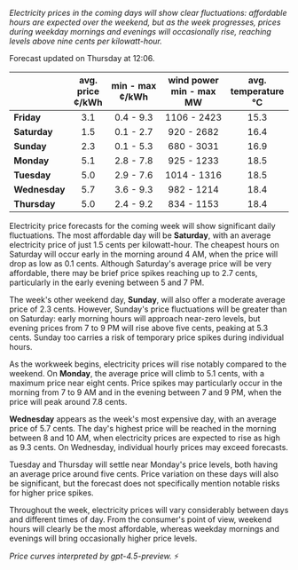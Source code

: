 *Electricity prices in the coming days will show clear fluctuations: affordable hours are expected over the weekend, but as the week progresses, prices during weekday mornings and evenings will occasionally rise, reaching levels above nine cents per kilowatt-hour.*

Forecast updated on Thursday at 12:06.

|             | avg.<br>price<br>¢/kWh | min - max<br>¢/kWh | wind power<br>min - max<br>MW | avg.<br>temperature<br>°C |
|:------------|:----------------------:|:-------------------:|:----------------------------:|:-------------------------:|
| **Friday**      |          3.1           |      0.4 - 9.3      |         1106 - 2423          |           15.3            |
| **Saturday**    |          1.5           |      0.1 - 2.7      |          920 - 2682          |           16.4            |
| **Sunday**      |          2.3           |      0.1 - 5.3      |          680 - 3031          |           16.9            |
| **Monday**      |          5.1           |      2.8 - 7.8      |          925 - 1233          |           18.5            |
| **Tuesday**     |          5.0           |      2.9 - 7.6      |         1014 - 1316          |           18.5            |
| **Wednesday**   |          5.7           |      3.6 - 9.3      |          982 - 1214          |           18.4            |
| **Thursday**    |          5.0           |      2.4 - 9.2      |          834 - 1153          |           18.4            |

Electricity price forecasts for the coming week will show significant daily fluctuations. The most affordable day will be **Saturday**, with an average electricity price of just 1.5 cents per kilowatt-hour. The cheapest hours on Saturday will occur early in the morning around 4 AM, when the price will drop as low as 0.1 cents. Although Saturday's average price will be very affordable, there may be brief price spikes reaching up to 2.7 cents, particularly in the early evening between 5 and 7 PM.

The week's other weekend day, **Sunday**, will also offer a moderate average price of 2.3 cents. However, Sunday's price fluctuations will be greater than on Saturday: early morning hours will approach near-zero levels, but evening prices from 7 to 9 PM will rise above five cents, peaking at 5.3 cents. Sunday too carries a risk of temporary price spikes during individual hours.

As the workweek begins, electricity prices will rise notably compared to the weekend. On **Monday**, the average price will climb to 5.1 cents, with a maximum price near eight cents. Price spikes may particularly occur in the morning from 7 to 9 AM and in the evening between 7 and 9 PM, when the price will peak around 7.8 cents.

**Wednesday** appears as the week's most expensive day, with an average price of 5.7 cents. The day's highest price will be reached in the morning between 8 and 10 AM, when electricity prices are expected to rise as high as 9.3 cents. On Wednesday, individual hourly prices may exceed forecasts.

Tuesday and Thursday will settle near Monday's price levels, both having an average price around five cents. Price variation on these days will also be significant, but the forecast does not specifically mention notable risks for higher price spikes.

Throughout the week, electricity prices will vary considerably between days and different times of day. From the consumer's point of view, weekend hours will clearly be the most affordable, whereas weekday mornings and evenings will bring occasionally higher price levels.

*Price curves interpreted by gpt-4.5-preview.* ⚡
